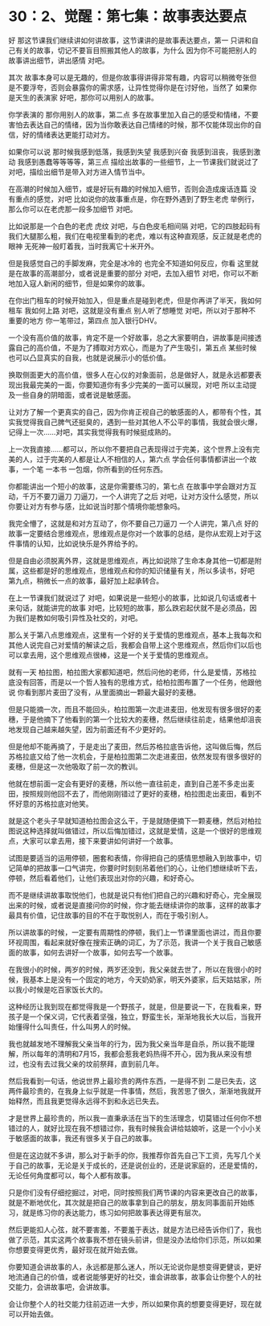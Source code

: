 # 30：2、觉醒：第七集：故事表达要点

好 那这节课我们继续讲如何讲故事，这节课讲的是故事表达要点，第一 只讲和自己有关的故事，切记不要盲目照搬其他人的故事，为什么 因为你不可能把别人的故事讲出细节，讲出感情 对吧。

其次 故事本身可以是无趣的，但是你故事得讲得非常有趣，内容可以稍微夸张但是不要浮夸，否则会暴露你的需求感，让异性觉得你是在讨好他，当然了 如果你是天生的表演家 好吧，那你可以用别人的故事。

你学表演的 那你用别人的故事，第二点 多在故事里加入自己的感受和情绪，不要害怕去表达自己的情绪，因为当你敢表达自己情绪的时候，那不仅能体现出你的自信，好的情绪表达更能打动对方。

如果你可以说 那时候我感到低落，我感到失望 我感到兴奋 我感到沮丧，我感到激动 我感到愚蠢等等等等，第三点 描绘出故事的一些细节，上一节课我们就说过了 对吧，描绘出细节是带入对方进入情节当中。

在高潮的时候加入细节，或是好玩有趣的时候加入细节，否则会造成废话连篇 没有重点的感觉，对吧 比如说你的故事重点是，你在野外遇到了野生老虎 举例行，那么你可以在老虎那一段多加细节 对吧。

比如说那是一个白色的老虎 虎纹 对吧，与白色皮毛相间隔 对吧，它的四肢起码有我们大腿那么粗，我们在电视里看到的老虎，难以有这种直观感，反正就是老虎的眼神 无死神一般盯着我，当时我离它十米开外。

但是我感觉自己的手脚发麻，完全是冰冷的 也完全不知道如何反应，你看 这里就是在故事的高潮部分，或者说是重要的部分 对吧，去加入细节 对吧，你可以不断地加入寇人新闲的细节，但是如果你的故事。

在你出门租车的时候开始加入，但是重点是碰到老虎，但是你再讲了半天，我如何租车 我如何上路 对吧，这就是没有重点 别人听了想睡觉 对吧，所以对于那种不重要的地方 你一笔带过，第四点 加入银行DHV。

一个没有高价值的故事，肯定不是一个好故事，总之大家要明白，讲故事是间接透露自己的高价值，不是为了搏取对方欢心，而是为了产生吸引，第五点 某些时候也可以凸显真实的自我，也就是说展示小的低价值。

换取侧面更大的高价值，很多人在心仪的对象面前，总是做好人，就是永远都要表现出我最完美的一面，你要知道你有多少完美的一面可以展现，对吧 所以主动提及一些自身的阴暗面，或者说是敏感面。

让对方了解一个更真实的自己，因为你肯正视自己的敏感面的人，都带有个性，其实我觉得我自己脾气还挺臭的，遇到一些对其他人不公平的事情，我就会很火爆，记得上一次……对吧，其实我觉得我有时候挺成熟的。

上一次我直接……都可以，所以你不要把自己表现得过于完美，这个世界上没有完美的人，过于完美的人都是让人不相信的人，第六点 学会任何事情都讲出一个故事，一个笔 一本书 一包烟，你所看到的任何东西。

你都能讲出一个短小的故事，这是你需要练习的，第七点 在故事中学会跟对方互动，千万不要刀逼刀 刀逼刀，一个人讲完了之后 对吧，让对方没什么感觉，所以你要让对方有参与感，比如说当时那个情境你能想象吗。

我完全懵了，这就是和对方互动了，你不要自己刀逼刀 一个人讲完，第八点 好的故事一定要结合思维观点，思维观点是你对一个故事的总结，是你从宏观上对于这件事情的认知，比如说快乐是外界给予的。

但是自由必须脱离外界，这就是思维观点，再比如说除了生命本身其他一切都是附属，这些都是好的思维观点，思维观点和你的知识储量有关，所以多读书，好吧 第九点，稍微长一点的故事，最好加上起承转合。

在上一节课我们就说过了 对吧，如果说是一些短小的故事，比如说几句话或者十来句话，就能讲完的故事 对吧，比较短的故事，那么跌宕起伏就不是必须品，因为我们是教如何吸引异性及社交的，对吧。

那么关于第八点思维观点，这里有一个好的关于爱情的思维观点，基本上我每次和其他人说完自己对爱情的解读之后，我都会自带上这个思维观点，然后你们以后也可以拿去用，这个思维观点很棒，这是一个关于爱情的思维观点。

就有一天 柏拉图，柏拉图大家都知道吧，然后问他的老师，什么是爱情，苏格拉底没有回答，而是以一个哲人独有的思维方式，给柏拉图布置了一个任务，他跟他说 你看到那片麦田了没有，从里面摘出一颗最大最好的麦穗。

但是只能摘一次，而且不能回头，柏拉图第一次走进麦田，他发现有很多很好的麦穗，于是他摘下了他看到的第一个比较大的麦穗，然后继续往前走，结果他却沮丧地发现自己越来越失望，因为前面还有不少更好的。

但是他却不能再摘了，于是走出了麦田，然后苏格拉底告诉他，这叫做后悔，然后苏格拉底又给了他一次机会，于是柏拉图第二次走进麦田，依然发现有很多很好的麦穗，但是这一次他吸取了前一次的教训。

他就在想前面一定会有更好的麦穗，所以他一直往前走，直到自己差不多走出麦田，按照规则他回不去了，而他刚刚错过了更好的麦穗，柏拉图走出麦田，看到不怀好意的苏格拉底对他笑。

就是这个老头子早就知道柏拉图会这么干，于是就随便摘下一颗麦穗，然后对柏拉图说这种选择就叫做错过，所以后悔加错过，这就是爱情，这是一个很好的思维观点，大家可以拿去用，接下来要讲如何讲好一个故事。

试图是要适当的运用停顿，圈套和表情，你得把自己的感情思想融入到故事中，切记简单的把故事一口气讲完，你要时时刻刻吊着他们的心，让他们想继续听下去，停顿，然后看着他们，让他们表现出对你的兴趣，和好奇心。

而不是继续讲故事取悦他们，也就是说只有他们把自己的兴趣和好奇心，完全展现出来的时候，或者说是直接问你的时候，你才能去继续讲你的故事，这样的故事才最具有价值，记住故事的目的不在于取悦别人，而在于吸引别人。

所以讲故事的时候，一定要有周期性的停顿，我们上一节课里面也讲过，而且你要环视周围，看起来就好像在搜索正确的词汇，为了示范，我讲一个关于我自己敏感面的故事，如何去讲好一个故事，如何去写一个故事。

在我很小的时候，两岁的时候，两岁还没到，我父亲就去世了，所以在我很小的时候，我基本上是没有一个固定的地方，今天奶奶家，明天外婆家，后天姑姑家，所以我小时候是吃百家饭长大的。

这种经历让我到现在都觉得我是一个野孩子，就是，但是要说一下，在我看来，野孩子是一个保义词，它代表着坚强，独立，野蛮生长，渐渐地我长大以后，当我开始懂得什么叫责任，什么叫男人的时候。

我也就越发地不理解我父亲当年的行为，因为我父亲当年是自杀，所以我不能理解，所以每年的清明和7月15，我都会惹我老妈热得不开心，因为我从来没有想过，也没有去过我父亲的坟前祭拜，直到前几年。

然后我看到一句话，他说世界上最珍贵的两件东西，一是得不到 二是已失去，这两件最珍贵的，在我身上似乎就是一件事情，然后，我苦思了很久，渐渐地我就开始释然，而且我更觉得永远得不到和永远已失去。

才是世界上最珍贵的，所以我一直秉承活在当下的生活理念，切莫错过任何你不想错过的人，就好比现在我不想错过你，我有时候我会讲给姑娘听，这是一个小小关于敏感面的故事，我还有很多关于自己的故事。

但是在这边就不多讲，那么对于新手的你，我推荐你首先自己下工资，先写几个关于自己的故事，无论是关于成长的，还是说创业的，还是说家庭的，还是爱情的，无论任何角度都可以，每个人都有故事。

只是你们没有仔细挖掘过，对吧，同时按照我们两节课的内容来更改自己的故事，就是不断地优化，其次就是把自己的故事拿到自己的朋友，朋友同事面前开始练习，就是练习你的表达能力，练习如何把故事表达得更有层次。

然后更能扣人心弦，就不要害羞，不要羞于表达，就是方法已经告诉你们了，我也做了示范，其实这两个故事我不想在镜头前讲，但是没办法给你们示范，所以如果你想要变得更优秀，最好现在就开始去做。

你要知道会讲故事的人，永远都是那么迷人，所以无论说你是想变得更健谈，更好地流通自己的价值，或者说能够更好的社交，谁会讲故事，故事会让你整个人的社交能力，会讲故事吧，会讲故事。

会让你整个人的社交能力往前迈进一大步，所以如果你真的想要变得更好，现在就可以开始去做。